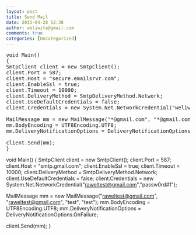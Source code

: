 ```yaml
---
layout: post
title: Send Mail
date: 2015-04-28 12:38
author: weliwita@gmail.com
comments: true
categories: [Uncategorized]
---
```

<pre>
void Main()
{
SmtpClient client = new SmtpClient();
client.Port = 587;
client.Host = "secure.emailsrvr.com";
client.EnableSsl = true;
client.Timeout = 10000;
client.DeliveryMethod = SmtpDeliveryMethod.Network;
client.UseDefaultCredentials = false;
client.Credentials = new System.Net.NetworkCredential("weliwita@*.com","*****");

MailMessage mm = new MailMessage("*@gmail.com", "*@gmail.com", "test", "test");
mm.BodyEncoding = UTF8Encoding.UTF8;
mm.DeliveryNotificationOptions = DeliveryNotificationOptions.OnFailure;

client.Send(mm);
}
</pre>

void Main()
{
SmtpClient client = new SmtpClient();
client.Port = 587;
client.Host = "smtp.gmail.com";
client.EnableSsl = true;
client.Timeout = 10000;
client.DeliveryMethod = SmtpDeliveryMethod.Network;
client.UseDefaultCredentials = false;
client.Credentials = new System.Net.NetworkCredential("raweltest@gmail.com","passw0rd#1");

MailMessage mm = new MailMessage("raweltest@gmail.com", "raweltest@gmail.com", "test", "test");
mm.BodyEncoding = UTF8Encoding.UTF8;
mm.DeliveryNotificationOptions = DeliveryNotificationOptions.OnFailure;

client.Send(mm);
}
